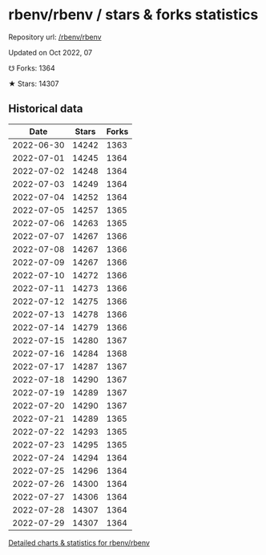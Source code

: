 # rbenv/rbenv / stars & forks statistics

Repository url: [/rbenv/rbenv](https://github.com/rbenv/rbenv)

Updated on Oct 2022, 07

☋ Forks: 1364

★ Stars: 14307

## Historical data
| Date | Stars | Forks |
|------|-------|-------|
| 2022-06-30 | 14242 | 1363 | 
| 2022-07-01 | 14245 | 1364 | 
| 2022-07-02 | 14248 | 1364 | 
| 2022-07-03 | 14249 | 1364 | 
| 2022-07-04 | 14252 | 1364 | 
| 2022-07-05 | 14257 | 1365 | 
| 2022-07-06 | 14263 | 1365 | 
| 2022-07-07 | 14267 | 1366 | 
| 2022-07-08 | 14267 | 1366 | 
| 2022-07-09 | 14267 | 1366 | 
| 2022-07-10 | 14272 | 1366 | 
| 2022-07-11 | 14273 | 1366 | 
| 2022-07-12 | 14275 | 1366 | 
| 2022-07-13 | 14278 | 1366 | 
| 2022-07-14 | 14279 | 1366 | 
| 2022-07-15 | 14280 | 1367 | 
| 2022-07-16 | 14284 | 1368 | 
| 2022-07-17 | 14287 | 1367 | 
| 2022-07-18 | 14290 | 1367 | 
| 2022-07-19 | 14289 | 1367 | 
| 2022-07-20 | 14290 | 1367 | 
| 2022-07-21 | 14289 | 1365 | 
| 2022-07-22 | 14293 | 1365 | 
| 2022-07-23 | 14295 | 1365 | 
| 2022-07-24 | 14294 | 1364 | 
| 2022-07-25 | 14296 | 1364 | 
| 2022-07-26 | 14300 | 1364 | 
| 2022-07-27 | 14306 | 1364 | 
| 2022-07-28 | 14307 | 1364 | 
| 2022-07-29 | 14307 | 1364 | 


[Detailed charts & statistics for rbenv/rbenv](https://reviewgithub.com/rep/rbenv/rbenv)
